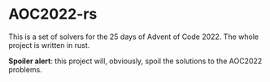 # AOC2022-rs

This is a set of solvers for the 25 days of Advent of Code 2022. The whole project is written in rust.

**Spoiler alert**: this project will, obviously, spoil the solutions to the AOC2022 problems.
